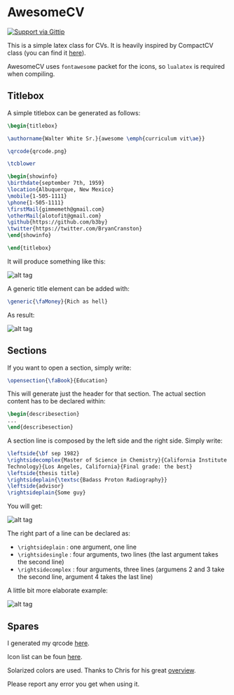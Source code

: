 AwesomeCV
=========

[![Support via Gittip](https://rawgithub.com/twolfson/gittip-badge/0.2.0/dist/gittip.png)](https://www.gittip.com/b3by)

This is a simple latex class for CVs. It is heavily inspired by CompactCV class
(you can find it [here](http://www.ctan.org/pkg/moderncv)).

AwesomeCV uses ```fontawesome``` packet for the icons, so ```lualatex``` is
required when compiling.

Titlebox
--------

A simple titlebox can be generated as follows:

```latex
\begin{titlebox}

\authorname{Walter White Sr.}{awesome \emph{curriculum vit\ae}}

\qrcode{qrcode.png}

\tcblower

\begin{showinfo}
\birthdate{september 7th, 1959}
\location{Albuquerque, New Mexico}
\mobile{1-505-1111}
\phone{1-505-1111}
\firstMail{gimmemeth@gmail.com}
\otherMail{alotofit@gmail.com}
\github{https://github.com/b3by}
\twitter{https://twitter.com/BryanCranston}
\end{showinfo}

\end{titlebox}
```

It will produce something like this:

![alt tag](https://raw.githubusercontent.com/b3by/AwesomeCV/master/example/tbox.png)

A generic title element can be added with:

```latex
\generic{\faMoney}{Rich as hell}
```

As result:

![alt tag](https://raw.githubusercontent.com/b3by/AwesomeCV/master/example/generic.png)

Sections
--------

If you want to open a section, simply write:

```latex
\opensection{\faBook}{Education}
```

This will generate just the header for that section. The actual section content
has to be declared within:

```latex
\begin{describesection}
...
\end{describesection}
```

A section line is composed by the left side and the right side. Simply write:

```latex
\leftside{\bf sep 1982}
\rightsidecomplex{Master of Science in Chemistry}{California Institute of
Technology}{Los Angeles, California}{Final grade: the best}
\leftside{thesis title}
\rightsideplain{\textsc{Badass Proton Radiography}}
\leftside{advisor}
\rightsideplain{Some guy}
```

You will get:

![alt tag](https://raw.githubusercontent.com/b3by/AwesomeCV/master/example/voice2.png)

The right part of a line can be declared as:

* ```\rightsideplain``` : one argument, one line
* ```\rightsidesingle``` : four arguments, two lines (the last argument takes
the second line)
* ```\rightsidecomplex``` : four arguments, three lines (argumens 2 and 3 take
the second line, argument 4 takes the last line)

A little bit more elaborate example:

![alt tag](https://raw.githubusercontent.com/b3by/AwesomeCV/master/example/voice.png)

Spares
------

I generated my qrcode [here](https://www.the-qrcode-generator.com/).

Icon list can be foun [here](http://ctan.mirror.garr.it/mirrors/CTAN/fonts/fontawesome/fontawesome.pdf).

Solarized colors are used. Thanks to Chris for his great
[overview](http://chrisvoncsefalvay.com/codebase/solarized-listings-in-latex).

Please report any error you get when using it.
